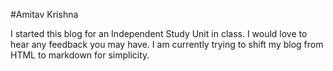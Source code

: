 #Amitav Krishna

I started this blog for an Independent Study Unit in class. I would love to hear any feedback you may have. I am currently trying to shift my blog from HTML to markdown for simplicity.
